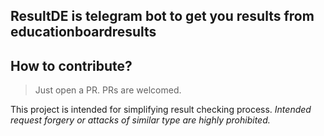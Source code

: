 ## ResultDE is telegram bot to get you results from educationboardresults

## How to contribute?
> Just open a PR. PRs are welcomed.

This project is intended for simplifying result checking process. 
*Intended request forgery or attacks of similar type are highly prohibited.*
